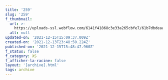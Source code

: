 ```yaml
---
title: '259'
slug: '259'
f_thumbnail:
  url: >-
    https://uploads-ssl.webflow.com/6141f41868c3e33a265cbfe7/61b7dbdeaacab23358d3ad29_259.jpg
  alt: null
updated-on: '2021-12-15T15:09:37.009Z'
created-on: '2021-12-13T23:48:50.224Z'
published-on: '2021-12-15T15:48:47.960Z'
f_status: false
f_category: XS
f_afficher-la-racine: false
layout: '[archive].html'
tags: archive
---
```



